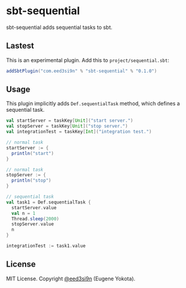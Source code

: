 sbt-sequential
==============

sbt-sequential adds sequential tasks to sbt.

Lastest
-------

This is an experimental plugin. Add this to `project/sequential.sbt`:

```scala
addSbtPlugin("com.eed3si9n" % "sbt-sequential" % "0.1.0")
```

Usage
-----

This plugin implicitly adds `Def.sequentialTask` method, which defines a sequential task.

```scala
val startServer = taskKey[Unit]("start server.")
val stopServer = taskKey[Unit]("stop server.")
val integrationTest = taskKey[Int]("integration test.")

// normal task
startServer := {
  println("start")
}

// normal task
stopServer := {
  println("stop")
}

// sequential task
val task1 = Def.sequentialTask {
  startServer.value
  val n = 1
  Thread.sleep(2000)
  stopServer.value
  n
}

integrationTest := task1.value
```

License
-------

MIT License. Copyright [@eed3si9n](https://twitter.com/eed3si9n) (Eugene Yokota).
